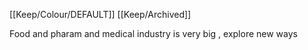 [[Keep/Colour/DEFAULT]] [[Keep/Archived]] 

Food and pharam and medical industry is very big , explore new ways 
